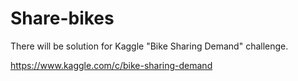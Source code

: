 Share-bikes
===========

There will be solution for Kaggle "Bike Sharing Demand" challenge.

https://www.kaggle.com/c/bike-sharing-demand

